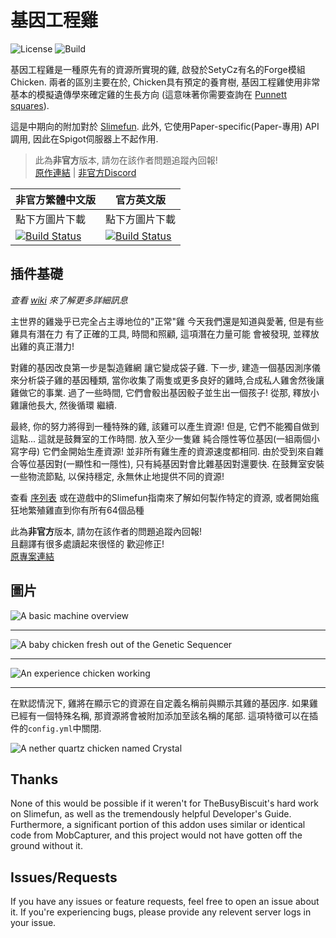 # 基因工程雞

![License](https://img.shields.io/github/license/kii-chan-reloaded/GeneticChickengineering) ![Build](https://github.com/kii-chan-reloaded/GeneticChickengineering/workflows/Java%20CI%20with%20Maven/badge.svg)

基因工程雞是一種原先有的資源所實現的雞, 啟發於SetyCz有名的Forge模組Chicken.
兩者的區別主要在於, Chicken具有預定的養育樹, 基因工程雞使用非常基本的模擬遺傳學來確定雞的生長方向
(這意味著你需要查詢在 [Punnett squares](https://en.wikipedia.org/wiki/Punnett_square)).

這是中期向的附加對於
[Slimefun](https://github.com/Slimefun/Slimefun4). 
此外, 它使用Paper-specific(Paper-專用) API 調用, 因此在Spigot伺服器上不起作用.

> 此為**非官方**版本, 請勿在該作者問題追蹤內回報! <br>
> [原作連結](https://github.com/kii-chan-reloaded/GeneticChickengineering) | [非官方Discord](https://discord.gg/GF4CwjFXT9)

| 非官方繁體中文版 | 官方英文版 |
| -------- | -------- |
| 點下方圖片下載 | 點下方圖片下載 |
| [![Build Status](https://xMikux.github.io/builds/SlimeTraditionalTranslation/GeneticChickengineering/master/badge.svg)](https://xMikux.github.io/builds/SlimeTraditionalTranslation/GeneticChickengineering/master) | [![Build Status](https://thebusybiscuit.github.io/builds/kii-chan-reloaded/GeneticChickengineering/master/badge.svg)](https://thebusybiscuit.github.io/builds/kii-chan-reloaded/GeneticChickengineering/master) |

## 插件基礎
*查看*
[*wiki*](https://github.com/kii-chan-reloaded/GeneticChickengineering/wiki)
*來了解更多詳細訊息*

主世界的雞幾乎已完全占主導地位的"正常"雞
今天我們還是知道與愛著, 但是有些雞具有潛在力
有了正確的工具, 時間和照顧, 這項潛在力量可能
會被發現, 並釋放出雞的真正潛力!

對雞的基因改良第一步是製造雞網
讓它變成袋子雞. 下一步, 建造一個基因測序儀來分析袋子雞的基因種類,
當你收集了兩隻或更多良好的雞時,合成私人雞舍然後讓雞做它的事業.
過了一些時間, 它們會骰出基因骰子並生出一個孩子!
從那, 釋放小雞讓他長大, 然後循環
繼續.

最終, 你的努力將得到一種特殊的雞, 該雞可以產生資源!
但是, 它們不能獨自做到這點... 這就是鼓舞室的工作時間. 放入至少一隻雞
純合隱性等位基因(一組兩個小寫字母) 它們金開始生產資源!
並非所有雞生產的資源速度都相同. 由於受到來自雜合等位基因對(一顯性和一隱性),
只有純基因對會比雜基因對還要快. 在鼓舞室安裝一些物流節點, 以保持穩定,
永無休止地提供不同的資源!

查看 [序列表](https://github.com/kii-chan-reloaded/GeneticChickengineering/wiki/Sequencing-Guide)
或在遊戲中的Slimefun指南來了解如何製作特定的資源,
或者開始瘋狂地繁殖雞直到你有所有64個品種

此為**非官方**版本, 請勿在該作者的問題追蹤內回報! <br>
且翻譯有很多處讀起來很怪的 歡迎修正! <br>
[原專案連結](https://github.com/kii-chan-reloaded/GeneticChickengineering)

## 圖片

![A basic machine overview](/images/gce_machines.png)

------

![A baby chicken fresh out of the Genetic Sequencer](/images/gce_genseq.png)

------

![An experience chicken working](/images/gce_excham.png)

------

在默認情況下, 雞將在顯示它的資源在自定義名稱前與顯示其雞的基因序. 
如果雞已經有一個特殊名稱, 那資源將會被附加添加至該名稱的尾部. 
這項特徵可以在插件的`config.yml`中關閉.

![A nether quartz chicken named Crystal](/images/gce_names.png)

## Thanks

None of this would be possible if it weren't for TheBusyBiscuit's hard work on
Slimefun, as well as the tremendously helpful Developer's Guide. Furthermore, a 
significant portion of this addon uses similar or identical code from
MobCapturer, and this project would not have gotten off the ground without it.

## Issues/Requests

If you have any issues or feature requests, feel free to open an issue about it.
If you're experiencing bugs, please provide any relevent server logs in your
issue.
